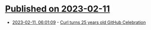 # [Published on 2023-02-11](index.md)

* [2023-02-11, 06:01:09](https://news.ycombinator.com/item?id=34749973) - [Curl turns 25 years old GitHub Celebration](https://github.com/curl/curl/discussions/10465)
